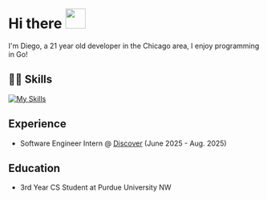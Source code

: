 # Hi there <img src="https://raw.githubusercontent.com/MartinHeinz/MartinHeinz/master/wave.gif" width="40">
I'm Diego, a 21 year old developer in the Chicago area, I enjoy programming in Go!

## 👨‍💻 Skills
[![My Skills](https://skillicons.dev/icons?i=go,js,ts,py,java,react,spring,fastapi,docker,aws,next)](https://skillicons.dev)


## Experience
- Software Engineer Intern @ [Discover](https://www.discover.com/) (June 2025 - Aug. 2025)

## Education
- 3rd Year CS Student at Purdue University NW 
